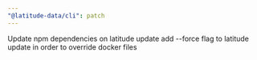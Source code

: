 ```yaml
---
"@latitude-data/cli": patch
---
```


Update npm dependencies on latitude update
add --force flag to latitude update in order to override docker files
